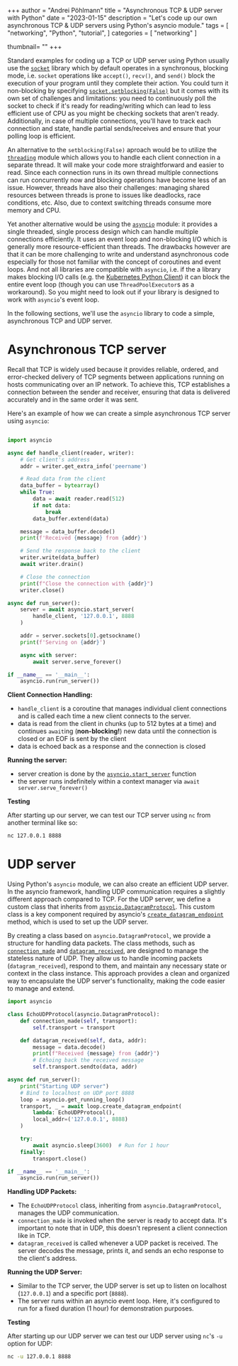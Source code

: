 +++ author = "Andrei Pöhlmann"
title = "Asynchronous TCP & UDP server with Python"
date = "2023-01-15"
description = "Let's code up our own asynchronous TCP & UDP servers using Python's asyncio module."
tags = [
"networking",
"Python",
"tutorial",
]
categories = [
"networking"
]

thumbnail= ""
+++

Standard examples for coding up a TCP or UDP server using Python usually use the [`socket`](https://docs.python.org/3/library/socket.html#) library which by default operates in a synchronous, blocking mode, i.e. `socket` operations like `accept()`, `recv()`, and `send()` block the execution of your program until they complete their action. You could turn it non-blocking by specifying [`socket.setblocking(False)`](https://docs.python.org/3/library/socket.html#socket.socket.setblocking) but it comes with its own set of challenges and limitations: you need to continuously poll the socket to check if it's ready for reading/writing which can lead to less efficient use of CPU as you might be checking sockets that aren't ready. Additionally, in case of multiple connections, you'll have to track each connection and state, handle partial sends/receives and ensure that your polling loop is efficient.

An alternative to the `setblocking(False)` aproach would be to utilize the [`threading`](https://docs.python.org/3/library/threading.html) module which allows you to handle each client connection in a separate thread. It will make your code more straightforward and easier to read. Since each connection runs in its own thread multiple connections can run concurrently now and blocking operations have become less of an issue. However, threads have also their challenges: managing shared resources between threads is prone to issues like deadlocks, race conditions, etc. Also, due to context switching threads consume more memory and CPU.

Yet another alternative would be using the [`asyncio`](https://docs.python.org/3/library/asyncio.html) module: it provides a single threaded, single process design which can handle multiple connections efficiently. It uses an event loop and non-blocking I/O which is generally more resource-efficient than threads. The drawbacks however are that it can be more challenging to write and understand asynchronous code especially for those not familiar with the concept of coroutines and event loops. And not all libraries are compatible with `asyncio`, i.e. if the a library makes blocking I/O calls (e.g. the [Kubernetes Python Client](https://github.com/kubernetes-client/python)) it can block the entire event loop (though you can use `ThreadPoolExecutor`s as a workaround). So you might need to look out if your library is designed to work with `asyncio`'s event loop.

In the following sections, we'll use the `asyncio` library to code a simple, asynchronous TCP and UDP server. 

# Asynchronous TCP server

Recall that TCP is widely used because it provides reliable, ordered, and error-checked delivery of TCP segments between applications running on hosts communicating over an IP network. To achieve this, TCP establishes a connection between the sender and receiver, ensuring that data is delivered accurately and in the same order it was sent.

Here's an example of how we can create a simple asynchronous TCP server using `asyncio`:

```Python 

import asyncio

async def handle_client(reader, writer):
    # Get client's address
    addr = writer.get_extra_info('peername')

    # Read data from the client
    data_buffer = bytearray()
    while True:
        data = await reader.read(512)
        if not data:
            break
        data_buffer.extend(data)

    message = data_buffer.decode()
    print(f'Received {message} from {addr}')

    # Send the response back to the client
    writer.write(data_buffer)
    await writer.drain()

    # Close the connection
    print(f"Close the connection with {addr}")
    writer.close()

async def run_server():
    server = await asyncio.start_server(
        handle_client, '127.0.0.1', 8888
    )

    addr = server.sockets[0].getsockname()
    print(f'Serving on {addr}')

    async with server:
        await server.serve_forever()

if __name__ == '__main__':
    asyncio.run(run_server())
```

**Client Connection Handling:** 
* `handle_client` is a coroutine that manages individual client connections and is called each time a new client connects to the server. 
* data is read from the client in chunks (up to 512 bytes at a time) and continues `await`ing (**non-blocking!**) new data until the connection is closed or an EOF is sent by the client
* data is echoed back as a response and the connection is closed

**Running the server:**

* server creation is done by the [`asyncio.start_server`](https://docs.python.org/3/library/asyncio-stream.html#asyncio.start_server) function
* the server runs indefinitely within a context manager via `await server.serve_forever()`

**Testing**

After starting up our server, we can test our TCP server using `nc` from another terminal like so:

```bash
nc 127.0.0.1 8888
```


# UDP server

Using Python's `asyncio` module, we can also create an efficient UDP server. In the asyncio framework, handling UDP communication requires a slightly different approach compared to TCP. For the UDP server, we define a custom class that inherits from [`asyncio.DatagramProtocol`](https://docs.python.org/3/library/asyncio-protocol.html#datagram-protocols). This custom class is a key component required by asyncio's [`create_datagram_endpoint`](https://docs.python.org/3/library/asyncio-eventloop.html#asyncio.loop.create_datagram_endpoint) method, which is used to set up the UDP server.

By creating a class based on `asyncio.DatagramProtocol`, we provide a structure for handling data packets. The class methods, such as [`connection_made`](https://docs.python.org/3/library/asyncio-protocol.html#asyncio.BaseProtocol.connection_made) and [`datagram_received`](https://docs.python.org/3/library/asyncio-protocol.html#asyncio.DatagramProtocol.datagram_received), are designed to manage the stateless nature of UDP. They allow us to handle incoming packets (`datagram_received`), respond to them, and maintain any necessary state or context in the class instance. This approach provides a clean and organized way to encapsulate the UDP server's functionality, making the code easier to manage and extend.


```Python
import asyncio

class EchoUDPProtocol(asyncio.DatagramProtocol):
    def connection_made(self, transport):
        self.transport = transport

    def datagram_received(self, data, addr):
        message = data.decode()
        print(f"Received {message} from {addr}")
        # Echoing back the received message
        self.transport.sendto(data, addr)

async def run_server():
    print("Starting UDP server")
    # Bind to localhost on UDP port 8888
    loop = asyncio.get_running_loop()
    transport, _ = await loop.create_datagram_endpoint(
        lambda: EchoUDPProtocol(),
        local_addr=('127.0.0.1', 8888)
    )

    try:
        await asyncio.sleep(3600)  # Run for 1 hour
    finally:
        transport.close()

if __name__ == '__main__':
    asyncio.run(run_server())

```

**Handling UDP Packets:**

* The `EchoUDPProtocol` class, inheriting from `asyncio.DatagramProtocol`, manages the UDP communication.
* `connection_made` is invoked when the server is ready to accept data. It's important to note that in UDP, this doesn't represent a client connection like in TCP.
* `datagram_received` is called whenever a UDP packet is received. The server decodes the message, prints it, and sends an echo response to the client's address.

**Running the UDP Server:**

* Similar to the TCP server, the UDP server is set up to listen on localhost (`127.0.0.1`) and a specific port (`8888`).
* The server runs within an asyncio event loop. Here, it's configured to run for a fixed duration (1 hour) for demonstration purposes.

**Testing**

After starting up our UDP server we can test our UDP server using `nc`'s `-u` option for UDP:

```bash
nc -u 127.0.0.1 8888
```
